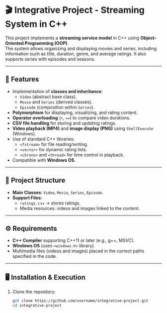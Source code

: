 # 🎬 Integrative Project - Streaming System in C++

This project implements a **streaming service model** in C++ using **Object-Oriented Programming (OOP)**.  
The system allows organizing and displaying movies and series, including information such as title, duration, genre, and average ratings. It also supports series with episodes and seasons.

---

## 🚀 Features

- Implementation of **classes and inheritance**:
  - `Video` (abstract base class).
  - `Movie` and `Series` (derived classes).
  - `Episode` (composition within `Series`).
- **Polymorphism** for displaying, visualizing, and rating content.
- **Operator overloading** (`<`, `==`) to compare video durations.
- **CSV file handling** for storing and updating ratings.
- **Video playback (MP4)** and **image display (PNG)** using `ShellExecute` (Windows).
- Use of standard C++ libraries:
  - `<fstream>` for file reading/writing.
  - `<vector>` for dynamic rating lists.
  - `<chrono>` and `<thread>` for time control in playback.
- Compatible with **Windows OS**.

---

## 📂 Project Structure

- **Main Classes**: `Video`, `Movie`, `Series`, `Episode`.
- **Support Files**:
  - `ratings.csv` → stores ratings.
  - Media resources: videos and images linked to the content.

---

## ⚙️ Requirements

- **C++ Compiler** supporting C++11 or later (e.g., g++, MSVC).
- **Windows OS** (uses `<windows.h>` library).
- Multimedia files (videos and images) placed in the correct paths specified in the code.

---

## 🖥️ Installation & Execution

1. Clone the repository:
   ```bash
   git clone https://github.com/username/integrative-project.git
   cd integrative-project
